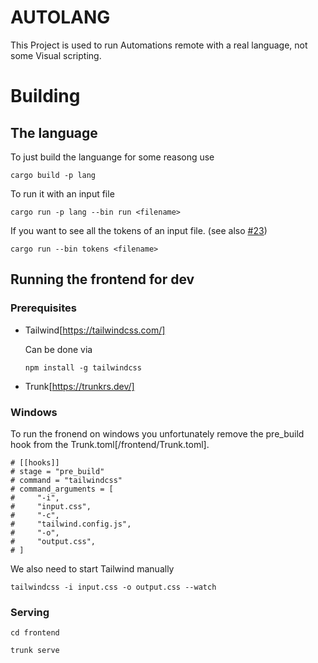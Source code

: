 # AUTOLANG

This Project is used to run Automations remote with a real language, not some Visual scripting.

# Building

## The language

To just build the languange for some reasong use

`cargo build -p lang`

To run it with an input file

`cargo run -p lang --bin run <filename>`

If you want to see all the tokens of an input file. (see also [#23](https://github.com/104-Berlin/autolang/issues/23))

`cargo run --bin tokens <filename>`

## Running the frontend for dev

### Prerequisites

- Tailwind[https://tailwindcss.com/]

  Can be done via

  `npm install -g tailwindcss`

- Trunk[https://trunkrs.dev/]

### Windows

To run the fronend on windows you unfortunately remove the pre_build hook from the Trunk.toml[/frontend/Trunk.toml].

```
# [[hooks]]
# stage = "pre_build"
# command = "tailwindcss"
# command_arguments = [
#     "-i",
#     "input.css",
#     "-c",
#     "tailwind.config.js",
#     "-o",
#     "output.css",
# ]
```

We also need to start Tailwind manually

`tailwindcss -i input.css -o output.css --watch`

### Serving

`cd frontend`

`trunk serve`
